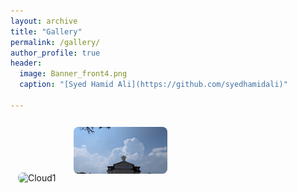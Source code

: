 ```yaml
---
layout: archive
title: "Gallery"
permalink: /gallery/
author_profile: true
header:
  image: Banner_front4.png
  caption: "[Syed Hamid Ali](https://github.com/syedhamidali)"

---
```

<html>
<head>
<style>
img {
  border-radius: 20px;
  padding: 12px;
  width:150px;
  height:75px
}
</style>
</head>
<body>

<!-- ![AMS talk](/images/myclicked/pondiriver_cloudsys.jpg){: .align-left width="300px" height="250px" margin-right}

![AMS talk](/images/myclicked/pondibeach_cloud.jpg){: .align-right width="300px" height="250px" margin-right}

![AMS talk](/images/myclicked/pondibeach_cloud2.jpg){: .align-left width="300px" height="250px" margin-right}

![AMS talk](/images/myclicked/pondicity_cloud.jpg){: .align-center width="300px" height="250px" margin-right} -->

<img src="/images/myclicked/pondiriver_cloudsys.jpg" alt="Cloud1"  >
<img src="/images/myclicked/pondicity_cloud.jpg" alt="Cloud1"  >

